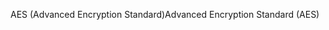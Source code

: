 <span data-ttu-id="83bd6-101">AES (Advanced Encryption Standard)</span><span class="sxs-lookup"><span data-stu-id="83bd6-101">Advanced Encryption Standard (AES)</span></span>